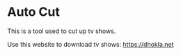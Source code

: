 # Auto Cut

This is a tool used to cut up tv shows.

Use this website to download tv shows:
https://dhokla.net
